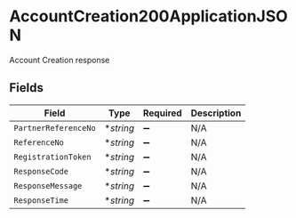 # AccountCreation200ApplicationJSON

Account Creation response


## Fields

| Field                | Type                 | Required             | Description          |
| -------------------- | -------------------- | -------------------- | -------------------- |
| `PartnerReferenceNo` | **string*            | :heavy_minus_sign:   | N/A                  |
| `ReferenceNo`        | **string*            | :heavy_minus_sign:   | N/A                  |
| `RegistrationToken`  | **string*            | :heavy_minus_sign:   | N/A                  |
| `ResponseCode`       | **string*            | :heavy_minus_sign:   | N/A                  |
| `ResponseMessage`    | **string*            | :heavy_minus_sign:   | N/A                  |
| `ResponseTime`       | **string*            | :heavy_minus_sign:   | N/A                  |
